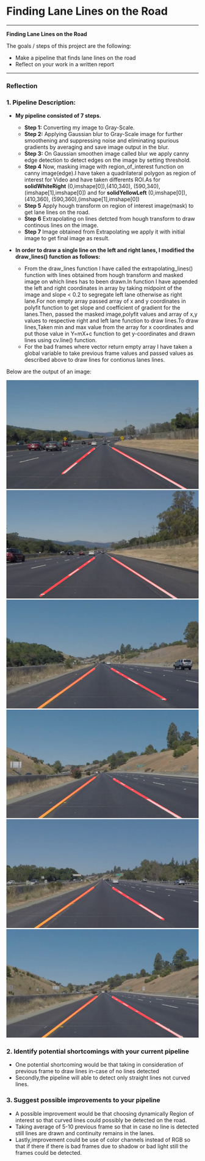 # **Finding Lane Lines on the Road** 

---

**Finding Lane Lines on the Road**

The goals / steps of this project are the following:
* Make a pipeline that finds lane lines on the road
* Reflect on your work in a written report


[//]: # (Image References)

[image1]: ./test_images_output/solidWhiteCurve.jpg "solidWhiteCurve"
[image2]: ./test_images_output/solidWhiteRight.jpg  "solidWhiteRight"
[image3]: ./test_images_output/solidYellowCurve.jpg "solidYellowCurve"
[image4]: ./test_images_output/solidYellowCurve2.jpg "solidYellowCurve2"
[image5]: ./test_images_output/solidYellowLeft.jpg "solidYellowLeft"
[image6]: ./test_images_output/whiteCarLaneSwitch.jpg "whiteCarLaneSwitch"

---

### Reflection

### 1. Pipeline Description:
   * **My pipeline consisted of 7 steps.**
     *  **Step 1:** Converting my image to Gray-Scale.
     *  **Step 2:** Applying Gaussian blur to Gray-Scale image for further smoothening and suppressing noise and eliminating spurious                        gradients by averaging and save image output in the blur.
     *  **Step 3:** On Gaussian smoothen image called blur we apply canny edge detection to detect edges on the image by setting                             threshold.
     *  **Step 4**  Now, masking image with region_of_interest function on canny image(edge).I have taken a quadrilateral polygon as                         region of interest for Video and  have taken differents ROI.As for **solidWhiteRight** (0,imshape[0]),(410,340), (590,340),(imshape[1],imshape[0]) and for **solidYellowLeft** (0,imshape[0]),(410,360), (590,360),(imshape[1],imshape[0])
     *  **Step 5**  Apply hough transform on region of interest image(mask) to get lane lines on the road.
     *  **Step 6**  Extrapolating on lines detcted from hough transform to draw continous lines on the image.
     *  **Step 7**  Image obtained from Extrapolating we apply it with initial image to get final image as result.
   * **In order to draw a single line on the left and right lanes, I modified the draw_lines() function as follows:**
   
		* From the draw_lines function I have called the extrapolating_lines() function with lines obtained from hough transform and masked image on which lines has to been drawn.In function I have appended the left and right coordinates	in array by taking midpoint of the image and slope < 0.2 to segregate left lane otherwise as right lane.For non empty array passed array of x and y coordinates in polyfit function to get slope and coefficient of gradient for the lanes.Then, passed the masked image,polyfit values and array of x,y values to respective right and left lane function to draw lines.To draw lines,Taken min and max value from the array for x coordinates and put those value in Y=mX+c function to get y-coordinates and drawn lines using cv.line() function.	 
		* For the bad frames where vector return empty array I have taken a global variable to take previous frame values and passed values as described above to draw lines for contionus lanes lines.

Below are the output of an image: 

![alt text][image1]
![alt text][image2]
![alt text][image3]
![alt text][image4]
![alt text][image5]
![alt text][image6]


### 2. Identify potential shortcomings with your current pipeline
   * One potential shortcoming would be that taking in consideration of previous frame to draw lines in-case of no lines detected 
   * Secondly,the pipeline will able to detect only straight lines not curved lines.


### 3. Suggest possible improvements to your pipeline
   * A possible improvement would be that choosing dynamically Region of interest so that curved lines could possibly be detected on the road.
   * Taking average of 5-10 previous frame so that in case no line is detected still lines are drawn and continuity remains in the lanes.
   * Lastly,improvement could be use of color channels instead of RGB so that if there if there is bad frames due to shadow or bad light still the frames could be detected.
